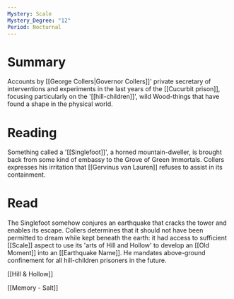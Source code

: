 ```yaml
---
Mystery: Scale
Mystery_Degree: "12"
Period: Nocturnal
---
```

# Summary
Accounts by [[George Collers|Governor Collers]]' private secretary of interventions and experiments in the last years of the [[Cucurbit prison]], focusing particularly on the '[[hill-children]]', wild Wood-things that have found a shape in the physical world.
# Reading
Something called a '[[Singlefoot]]', a horned mountain-dweller, is brought back from some kind of embassy to the Grove of Green Immortals. Collers expresses his irritation that [[Gervinus van Lauren]] refuses to assist in its containment.
# Read
The Singlefoot somehow conjures an earthquake that cracks the tower and enables its escape. Collers determines that it should not have been permitted to dream while kept beneath the earth: it had access to sufficient [[Scale]] aspect to use its 'arts of Hill and Hollow' to develop an [[Old Moment]] into an [[Earthquake Name]]. He mandates above-ground confinement for all hill-children prisoners in the future.

[[Hill & Hollow]]

[[Memory - Salt]]
